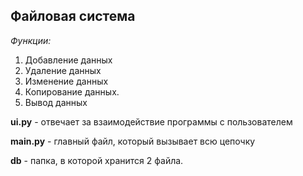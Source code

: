 ## Файловая система
*Функции:*
1. Добавление данных
2. Удаление данных
3. Изменение данных
4. Копирование данных.
5. Вывод данных

**ui.py** - отвечает за взаимодействие программы с пользователем

**main.py** - главный файл, который вызывает всю цепочку

**db** - папка, в которой хранится 2 файла.
